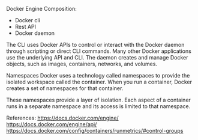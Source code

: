 Docker Engine Composition:
- Docker cli
- Rest API
- Docker daemon

The CLI uses Docker APIs to control or interact with the Docker daemon through scripting or direct CLI commands. Many other Docker applications use the underlying API and CLI. The daemon creates and manage Docker objects, such as images, containers, networks, and volumes.

Namespaces
Docker uses a technology called namespaces to provide the isolated workspace called the container. When you run a container, Docker creates a set of namespaces for that container.

These namespaces provide a layer of isolation. Each aspect of a container runs in a separate namespace and its access is limited to that namespace.



References:
https://docs.docker.com/engine/
https://docs.docker.com/engine/api/
https://docs.docker.com/config/containers/runmetrics/#control-groups